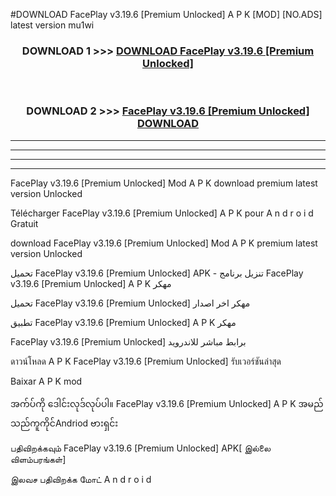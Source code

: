 #DOWNLOAD FacePlay  v3.19.6 [Premium Unlocked] A P K [MOD] [NO.ADS] latest version mu1wi



<div align="center">

<h3>DOWNLOAD 1 >>> <a href="https://teeasianyam.web.app?sq=FacePlay  v3.19.6 [Premium Unlocked]">DOWNLOAD FacePlay  v3.19.6 [Premium Unlocked] </a></h3><br>

<h3>DOWNLOAD 2 >>> <a href="https://teeasianyam.web.app?sq=FacePlay  v3.19.6 [Premium Unlocked] ">FacePlay  v3.19.6 [Premium Unlocked]  DOWNLOAD </a></h3>

</div>


----------------------------------------------------------

----------------------------------------------------------

----------------------------------------------------------

----------------------------------------------------------


FacePlay  v3.19.6 [Premium Unlocked]  Mod A P K download premium latest version Unlocked

Télécharger FacePlay  v3.19.6 [Premium Unlocked]  A P K pour A n d r o i d Gratuit

download FacePlay  v3.19.6 [Premium Unlocked]  Mod A P K premium latest version Unlocked

تحميل FacePlay  v3.19.6 [Premium Unlocked]  APK - تنزيل برنامج FacePlay  v3.19.6 [Premium Unlocked]  A P K مهكر

تحميل FacePlay  v3.19.6 [Premium Unlocked]  مهكر اخر اصدار

تطبيق FacePlay  v3.19.6 [Premium Unlocked]  A P K مهكر

FacePlay  v3.19.6 [Premium Unlocked]  برابط مباشر للاندرويد

ดาวน์โหลด A P K FacePlay  v3.19.6 [Premium Unlocked]  รับเวอร์ชันล่าสุด

Baixar A P K mod

အက်ပ်ကို ဒေါင်းလုဒ်လုပ်ပါ။ FacePlay  v3.19.6 [Premium Unlocked]  A P K အမည်သည်ကူကိုင်Andriod ဗားရှင်း

பதிவிறக்கவும் FacePlay  v3.19.6 [Premium Unlocked]  APK[ இல்லை விளம்பரங்கள்] 
 
இலவச பதிவிறக்க மோட் A n d r o i d



